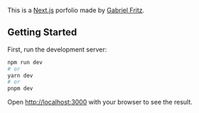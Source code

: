 This is a [Next.js](https://nextjs.org/) porfolio made by [Gabriel Fritz](mailto:gabrielf.fritz@gmail.com).

## Getting Started

First, run the development server:

```bash
npm run dev
# or
yarn dev
# or
pnpm dev
```

Open [http://localhost:3000](http://localhost:3000) with your browser to see the result.